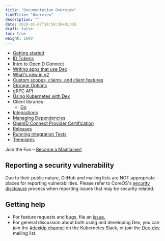 ```yaml
---
title: "Documentation Overview"
linkTitle: "Overview"
description: ""
date: 2020-01-07T14:59:38+01:00
draft: false
toc: true
weight: 1000
---
```


* [Getting started](/docs/getting-started/)
* [ID Tokens](/docs/id-tokens/)
* [Intro to OpenID Connect](/docs/openid-connect/)
* [Writing apps that use Dex](/docs/using-dex/)
* [What's new in v2](/docs/v2/)
* [Custom scopes, claims, and client features](/docs/custom-scopes-claims-clients/)
* [Storage Options](/docs/storage/)
* [gRPC API](/docs/api/)
* [Using Kubernetes with Dex](/docs/kubernetes/)
* Client libraries
  * [Go](https://github.com/coreos/go-oidc)
* [Integrations](/docs/integrations/)
* [Managing Dependencies](/docs/dev-dependencies/)
* [OpenID Connect Provider Certification](/docs/oidc-certification-setup/)
* [Releases](/docs/dev-releases/)
* [Running Integration Tests](/docs/dev-integration-tests/)
* [Templates](/docs/templates/)

Join the Fun – [Become a Maintainer!](/docs/contributing/)

## Reporting a security vulnerability

Due to their public nature, GitHub and mailing lists are NOT appropriate places for reporting vulnerabilities. Please refer to CoreOS's [security disclosure](https://coreos.com/security/disclosure/) process when reporting issues that may be security related.

## Getting help

* For feature requests and bugs, file an [issue.](https://github.com/dexidp/dex/issues)
* For general discussion about both using and developing Dex, you can join the [#dexidp channel](slack://channel?team=T09NY5SBT&id=C011URMR41W)
on the Kubernetes Slack, or join the [Dex-dev](https://groups.google.com/forum/#!forum/dex-dev) mailing list.

